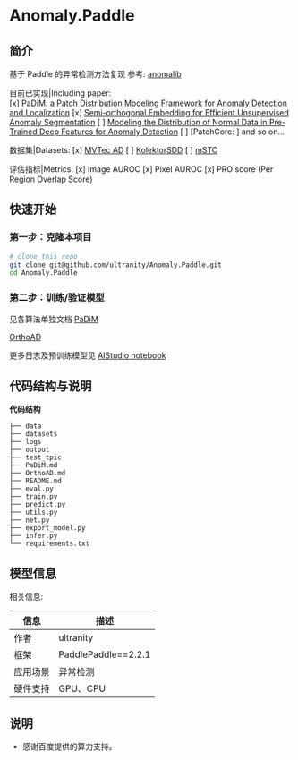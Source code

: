 # Anomaly.Paddle

## 简介
基于 Paddle 的异常检测方法复现
参考: [anomalib](https://github.com/openvinotoolkit/anomalib)


目前已实现|Including paper:<br>
[x] [PaDiM: a Patch Distribution Modeling Framework for Anomaly Detection and Localization](https://arxiv.org/abs/2011.08785)
[x] [Semi-orthogonal Embedding for Efficient Unsupervised Anomaly Segmentation](https://arxiv.org/abs/2105.14737)
[ ] [Modeling the Distribution of Normal Data in Pre-Trained Deep Features for Anomaly Detection](https://arxiv.org/abs/2005.14140)
[ ] [PatchCore: ]
and so on...

数据集|Datasets:
[x] [MVTec AD](https://www.mvtec.com/company/research/datasets/mvtec-ad)
[ ] [KolektorSDD]()
[ ] [mSTC]()

评估指标|Metrics:
[x] Image AUROC
[x] Pixel AUROC
[x] PRO score (Per Region Overlap Score)

## 快速开始

### 第一步：克隆本项目
```bash
# clone this repo
git clone git@github.com/ultranity/Anomaly.Paddle.git
cd Anomaly.Paddle
```

### 第二步：训练/验证模型

见各算法单独文档
[PaDiM](PaDiM.md)

[OrthoAD](OrthoAD.md)

更多日志及预训练模型见 [AIStudio notebook](https://aistudio.baidu.com/aistudio/projectdetail/3824965)

## 代码结构与说明
**代码结构**
```
├── data
├── datasets
├── logs
├── output
├── test_tpic
├── PaDiM.md
├── OrthoAD.md
├── README.md
├── eval.py
├── train.py
├── predict.py
├── utils.py
├── net.py
├── export_model.py
├── infer.py
└── requirements.txt
```

## 模型信息

相关信息:

| 信息 | 描述 |
| --- | --- |
| 作者 | ultranity|
| 框架 | PaddlePaddle==2.2.1 |
| 应用场景 | 异常检测 |
| 硬件支持 | GPU、CPU |

## 说明

- 感谢百度提供的算力支持。